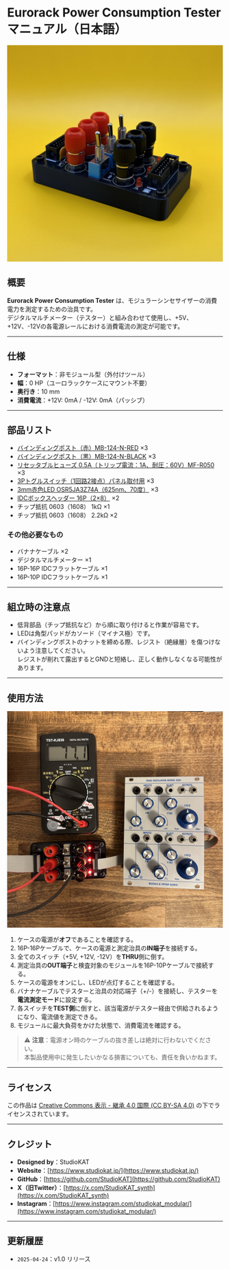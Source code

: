 # Eurorack Power Consumption Tester マニュアル（日本語）
![alt text](../Images/EPCT_Side.jpeg)

## 概要

**Eurorack Power Consumption Tester** は、モジュラーシンセサイザーの消費電力を測定するための治具です。  
デジタルマルチメーター（テスター）と組み合わせて使用し、+5V、+12V、-12Vの各電源レールにおける消費電流の測定が可能です。

---

## 仕様

- **フォーマット**：非モジュール型（外付けツール）  
- **幅**：0 HP（ユーロラックケースにマウント不要）  
- **奥行き**：10 mm  
- **消費電流**：+12V: 0mA / -12V: 0mA（パッシブ）

---

## 部品リスト

- [バインディングポスト（赤）MB-124-N-RED](https://akizukidenshi.com/catalog/g/g114241/) ×3  
- [バインディングポスト（黒）MB-124-N-BLACK](https://akizukidenshi.com/catalog/g/g114242) ×3  
- [リセッタブルヒューズ 0.5A（トリップ電流：1A、耐圧：60V）MF-R050](https://akizukidenshi.com/catalog/g/g112628/) ×3  
- [3Pトグルスイッチ（1回路2接点）パネル取付用](https://akizukidenshi.com/catalog/g/g103774/) ×3  
- [3mm赤色LED OSR5JA3Z74A（625nm、70度）](https://akizukidenshi.com/catalog/g/g111577/) ×3  
- [IDCボックスヘッダー 16P（2×8）](https://ja.aliexpress.com/item/1005004266492521.html) ×2  
- チップ抵抗 0603（1608） 1kΩ ×1  
- チップ抵抗 0603（1608） 2.2kΩ ×2

### その他必要なもの

- バナナケーブル ×2  
- デジタルマルチメーター ×1  
- 16P-16P IDCフラットケーブル ×1  
- 16P-10P IDCフラットケーブル ×1

---

## 組立時の注意点

- 低背部品（チップ抵抗など）から順に取り付けると作業が容易です。  
- LEDは角型パッドがカソード（マイナス極）です。  
- バインディングポストのナットを締める際、レジスト（絶縁層）を傷つけないよう注意してください。  
  レジストが削れて露出するとGNDと短絡し、正しく動作しなくなる可能性があります。

---

## 使用方法

![alt text](../Images/EPCT_Test.jpg)

1. ケースの電源が**オフ**であることを確認する。  
2. 16P-16Pケーブルで、ケースの電源と測定治具の**IN端子**を接続する。  
3. 全てのスイッチ（+5V, +12V, -12V）を**THRU**側に倒す。  
4. 測定治具の**OUT端子**と検査対象のモジュールを16P-10Pケーブルで接続する。  
5. ケースの電源をオンにし、LEDが点灯することを確認する。  
6. バナナケーブルでテスターと治具の対応端子（+/-）を接続し、テスターを**電流測定モード**に設定する。  
7. 各スイッチを**TEST側**に倒すと、該当電源がテスター経由で供給されるようになり、電流値を測定できる。  
8. モジュールに最大負荷をかけた状態で、消費電流を確認する。

> ⚠ **注意**：電源オン時のケーブルの抜き差しは絶対に行わないでください。  
> 本製品使用中に発生したいかなる損害についても、責任を負いかねます。

---

## ライセンス

この作品は [Creative Commons 表示 - 継承 4.0 国際 (CC BY-SA 4.0)](https://creativecommons.org/licenses/by-sa/4.0/deed.ja) の下でライセンスされています。

---

## クレジット

- **Designed by**：StudioKAT  
- **Website**：[https://www.studiokat.jp/](https://www.studiokat.jp/)  
- **GitHub**：[https://github.com/StudioKAT](https://github.com/StudioKAT)  
- **X（旧Twitter）**：[https://x.com/StudioKAT_synth](https://x.com/StudioKAT_synth)  
- **Instagram**：[https://www.instagram.com/studiokat_modular/](https://www.instagram.com/studiokat_modular/)

---

## 更新履歴

- `2025-04-24`：v1.0 リリース  

